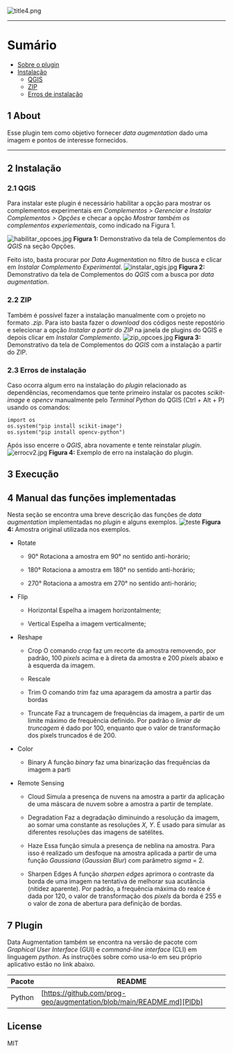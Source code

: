 ![title4.png](https://www.dropbox.com/s/kg32b53g16zd9q0/title4.png?dl=0&raw=1)

----

# Sumário
 - [Sobre o plugin](#1-about)
 - [Instalação](#2-instalação)
    - [QGIS](#21-qgis)
	- [ZIP](#22-zip)
	- [Erros de instalação](#23-Erros-de-instalação)

## 1 About
Esse plugin tem como objetivo fornecer _data augmentation_ dado uma imagem e pontos de interesse fornecidos.

---
## 2 Instalação
### 2.1 QGIS
Para instalar este plugin é necessário habilitar a opção para mostrar os complementos experimentais em *Complementos > Gerenciar e Instalar Complementos > Opções* e checar a opção  *Mostrar também os complementos experiementais*, como indicado na Figura 1.

![habilitar_opcoes.jpg](https://www.dropbox.com/s/1fk64xkba4n8oke/habilitar_opcoes.jpg?dl=0&raw=1)
**Figura 1:** Demonstrativo da tela de Complementos do _QGIS_ na seção Opções.

Feito isto, basta procurar por *Data Augmentation* no filtro de busca e clicar em *Instalar Complemento Experimental*.
![instalar_qgis.jpg](https://www.dropbox.com/s/ec9jxhgszqqyi8t/instalar_qgis.jpg?dl=0&raw=1)
**Figura 2:** Demonstrativo da tela de Complementos do _QGIS_ com a busca por _data augmentation_.

### 2.2 ZIP
Também é possível fazer a instalação manualmente com o projeto no formato _.zip_. Para isto basta fazer o _download_ dos códigos neste repostório e selecionar a opção *Instalar a partir do ZIP* na janela de plugins do QGIS e depois clicar em *Instalar Complemento*.
![zip_opcoes.jpg](https://www.dropbox.com/s/0ji0jxijrwdce9v/zip_opcoes.jpg?dl=0&raw=1) 
**Figura 3:** Demonstrativo da tela de Complementos do _QGIS_ com a instalação a partir do ZIP.

### 2.3 Erros de instalação
Caso ocorra algum erro na instalação do _plugin_ relacionado as dependências, recomendamos que tente primeiro instalar os pacotes _scikit-image_ e _opencv_ manualmente pelo _Terminal Python_ do QGIS (Ctrl + Alt + P) usando os comandos:
```
import os
os.system("pip install scikit-image")
os.system("pip install opencv-python")
```
Após isso encerre o _QGIS_, abra novamente e tente reinstalar _plugin_.
![errocv2.jpg](https://www.dropbox.com/s/vchmvwepc4auism/errocv2.jpg?dl=0&raw=1)
**Figura 4:** Exemplo de erro na instalação do plugin.

## 3 Execução


## 4 Manual das funções implementadas
Nesta seção se encontra uma breve descrição das funções de _data augmentation_ implementadas no _plugin_ e alguns exemplos.
![teste](https://i.imgur.com/8DyFZlp.jpg)
**Figura 4:** Amostra original utilizada nos exemplos.
- Rotate
    - 90°
    Rotaciona a amostra em 90° no sentido anti-horário;

    - 180°
    Rotaciona a amostra em 180° no sentido anti-horário;
    
    - 270°
    Rotaciona a amostra em 270° no sentido anti-horário;
- Flip
    - Horizontal
    Espelha a imagem horizontalmente;

    - Vertical
    Espelha a imagem verticalmente;
- Reshape
    - Crop
    O comando _crop_ faz um recorte da amostra removendo, por padrão, 100 _pixels_ acima e à direta da amostra e 200 _pixels_ abaixo e à esquerda da imagem.

    - Rescale
    - Trim
    O comando _trim_ faz uma  aparagem da amostra a partir das bordas
    
    - Truncate
    Faz a truncagem de frequências da imagem, a partir de um limite máximo de frequência definido. Por padrão o _limiar de truncagem_ é dado por 100, enquanto que o valor de transformação dos pixels truncados é de 200.

- Color
    - Binary
    A função _binary_ faz uma binarização das frequências da imagem a parti
- Remote Sensing
    - Cloud
    Simula a presença de nuvens na amostra a partir da aplicação de uma máscara de nuvem sobre a amostra a partir de template.

    - Degradation
Faz a degradação diminuindo a resolução da imagem, ao somar uma constante as resoluções _X, Y_. É usado para simular as diferentes resoluções das imagens de satélites.
    
    - Haze
    Essa função simula a presença de neblina na amostra. Para isso é realizado um desfoque na amostra aplicada a partir de uma função _Gaussiana_  (_Gaussian Blur_) com parâmetro _sigma_ = 2.

    - Sharpen Edges
    A função _sharpen edges_ aprimora o contraste da borda de uma imagem na tentativa de melhorar sua acutância (nitidez aparente). Por padrão, a frequência máxima do realce é dada por 120, o valor de transformação dos _pixels_ da borda é 255 e o valor de zona de abertura para definição de bordas.


    



## 7  Plugin
Data Augmentation também se encontra na versão de pacote com _Graphical User Interface_ (GUI) e _command-line interface_ (CLI) em linguagem _python_.
As instruções sobre como usa-lo em seu próprio aplicativo estão no link abaixo.

| Pacote | README |
| ------ | ------ |
| Python | [https://github.com/prog-geo/augmentation/blob/main/README.md][PlDb] |

## License

MIT

[//]: # (These are reference links used in the body of this note and get stripped out when the markdown processor does its job. There is no need to format nicely because it shouldn't be seen. Thanks SO - http://stackoverflow.com/questions/4823468/store-comments-in-markdown-syntax)

   [dill]: <https://github.com/joemccann/dillinger>
   [git-repo-url]: <https://github.com/joemccann/dillinger.git>
   [john gruber]: <http://daringfireball.net>
   [df1]: <http://daringfireball.net/projects/markdown/>
   [markdown-it]: <https://github.com/markdown-it/markdown-it>
   [Ace Editor]: <http://ace.ajax.org>
   [node.js]: <http://nodejs.org>
   [Twitter Bootstrap]: <http://twitter.github.com/bootstrap/>
   [jQuery]: <http://jquery.com>
   [@tjholowaychuk]: <http://twitter.com/tjholowaychuk>
   [express]: <http://expressjs.com>
   [AngularJS]: <http://angularjs.org>
   [Gulp]: <http://gulpjs.com>

   [PlDb]: <https://github.com/joemccann/dillinger/tree/master/plugins/dropbox/README.md>
   [PlGh]: <https://github.com/joemccann/dillinger/tree/master/plugins/github/README.md>
   [PlGd]: <https://github.com/joemccann/dillinger/tree/master/plugins/googledrive/README.md>
   [PlOd]: <https://github.com/joemccann/dillinger/tree/master/plugins/onedrive/README.md>
   [PlMe]: <https://github.com/joemccann/dillinger/tree/master/plugins/medium/README.md>
   [PlGa]: <https://github.com/RahulHP/dillinger/blob/master/plugins/googleanalytics/README.md>


